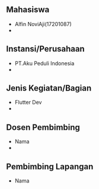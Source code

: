 Mahasiswa
 -
 - Alfin NoviAji(17201087)		
 -
Instansi/Perusahaan	
 -
 - PT.Aku Peduli Indonesia		
 -
Jenis Kegiatan/Bagian
 -
 - Flutter Dev			
 -
Dosen Pembimbing
 -
 - Nama
 -
Pembimbing Lapangan
 -
 - Nama
